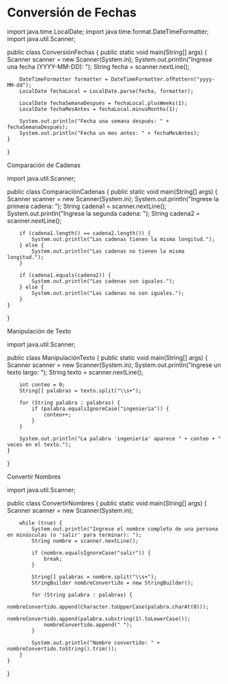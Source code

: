 # Conversión de Fechas


import java.time.LocalDate;
import java.time.format.DateTimeFormatter;
import java.util.Scanner;

public class ConversiónFechas {
    public static void main(String[] args) {
        Scanner scanner = new Scanner(System.in);
        System.out.println("Ingrese una fecha (YYYY-MM-DD): ");
        String fecha = scanner.nextLine();

        DateTimeFormatter formatter = DateTimeFormatter.ofPattern("yyyy-MM-dd");
        LocalDate fechaLocal = LocalDate.parse(fecha, formatter);

        LocalDate fechaSemanaDespués = fechaLocal.plusWeeks(1);
        LocalDate fechaMesAntes = fechaLocal.minusMonths(1);

        System.out.println("Fecha una semana después: " + fechaSemanaDespués);
        System.out.println("Fecha un mes antes: " + fechaMesAntes);
    }
}


Comparación de Cadenas


import java.util.Scanner;

public class ComparaciónCadenas {
    public static void main(String[] args) {
        Scanner scanner = new Scanner(System.in);
        System.out.println("Ingrese la primera cadena: ");
        String cadena1 = scanner.nextLine();
        System.out.println("Ingrese la segunda cadena: ");
        String cadena2 = scanner.nextLine();

        if (cadena1.length() == cadena2.length()) {
            System.out.println("Las cadenas tienen la misma longitud.");
        } else {
            System.out.println("Las cadenas no tienen la misma longitud.");
        }

        if (cadena1.equals(cadena2)) {
            System.out.println("Las cadenas son iguales.");
        } else {
            System.out.println("Las cadenas no son iguales.");
        }
    }
}


Manipulación de Texto


import java.util.Scanner;

public class ManipulaciónTexto {
    public static void main(String[] args) {
        Scanner scanner = new Scanner(System.in);
        System.out.println("Ingrese un texto largo: ");
        String texto = scanner.nextLine();

        int conteo = 0;
        String[] palabras = texto.split("\\s+");

        for (String palabra : palabras) {
            if (palabra.equalsIgnoreCase("ingeniería")) {
                conteo++;
            }
        }

        System.out.println("La palabra 'ingeniería' aparece " + conteo + " veces en el texto.");
    }
}


Convertir Nombres


import java.util.Scanner;

public class ConvertirNombres {
    public static void main(String[] args) {
        Scanner scanner = new Scanner(System.in);

        while (true) {
            System.out.println("Ingrese el nombre completo de una persona en minúsculas (o 'salir' para terminar): ");
            String nombre = scanner.nextLine();

            if (nombre.equalsIgnoreCase("salir")) {
                break;
            }

            String[] palabras = nombre.split("\\s+");
            StringBuilder nombreConvertido = new StringBuilder();

            for (String palabra : palabras) {
                nombreConvertido.append(Character.toUpperCase(palabra.charAt(0)));
                nombreConvertido.append(palabra.substring(1).toLowerCase());
                nombreConvertido.append(" ");
            }

            System.out.println("Nombre convertido: " + nombreConvertido.toString().trim());
        }
    }
}
